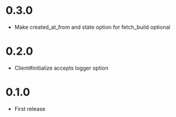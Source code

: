 # 0.3.0

- Make created_at_from and state option for fetch_build optional

# 0.2.0

- Client#initialize accepts logger option

# 0.1.0

- First release
